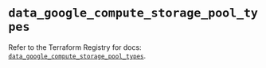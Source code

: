 # `data_google_compute_storage_pool_types`

Refer to the Terraform Registry for docs: [`data_google_compute_storage_pool_types`](https://registry.terraform.io/providers/hashicorp/google/6.42.0/docs/data-sources/compute_storage_pool_types).
